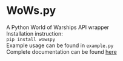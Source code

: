 # WoWs.py
A  Python World of Warships API wrapper  
Installation instruction:  
``pip install wowspy``  
Example usage can be found in ``example.py``  
Complete documentation can be found [here](https://developers.wargaming.net/reference)
